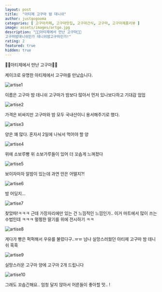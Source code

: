 ```yaml
---
layout: post
title:  "아티제 고구마 밤 데니쉬"
author: justgogooma
categories: [ 고구마카페, 고구마맛집, 고구마간식, 고구마, 고구마제품리뷰 ]
image: assets/images/artgo.jpg
description: "🍠🍠아티제에서 만난 고구마🍠🍠 
고구마밤데니쉬인가 데니쉬밤고구마인가!"
rating: 2
featured: true
hidden: true
---
```


🍠🍠아티제에서 만난 고구마🍠🍠

케이크로 유명한 아티제에서 고구마를 만났습니다.


![artise1](https://photos.app.goo.gl/w2Ydy4rQVaFTByABA)


이름은 고구마 밤 데니쉬
고구마가 밤보다 많아서 먼저 있나보다하고 기대감 업업  


![artise2](https://photos.app.goo.gl/XXqxcMRzzxi8qknH7)

가격은 비싸지만
고구마와 밤 모두 국내산이니 용서해주기로 했다. 


![artise3](https://photos.app.goo.gl/KZUFwFxRdGZYSwv57)

양은 꽤 많다.
혼자서 2일에 나눠서 먹어야 할 양 


![artise4](https://photos.app.goo.gl/ffjrU6H9k5893svw7)

위에 소보루빵 위 소보가루들이 있어 더 꼬솝게 느껴졌다 


![artise5](https://photos.app.goo.gl/6SUG3qgUjKjgTufB8)

보이자마자 알밤이 있는데
과연 안은 어떨지?!


![artise6](https://photos.app.goo.gl/YwDVUKd2G27Jt2QJ7)

밤 어딨지...



![artise7](https://photos.app.goo.gl/VFFpEweUjC5oYKrD8)

찾았따!ㅋㅋㅋ 
근데 가장자리에만 있는 건 느낌적인 느낌인가..
이거 마트에서 많이 쓰는 수법인데 ㅋㅋㅋ 멀쩡한 딸기를 위에 전시하기 ㅋㅋ 



![artise8](https://photos.app.goo.gl/WVPP59kAv4dDJqWJ7)

게다가 빵은 퍽퍽해서 우유를 불렀다구..ㅠㅠ
넘나 실망스러웠던 아티제 고구마 밤 데니쉬 흑흑


![artise9](https://photos.app.goo.gl/P8tTzxvmMQmbHP1P6)

실망스러운 고구마 양에 고구마 2개 드립니다 

![artise10](https://photos.app.goo.gl/2QyoH1Yx51Ratgs97)

그래도 꼬솝긴해요..
엄청 달지 않아서 어른들이 좋아할 맛.. ! 








